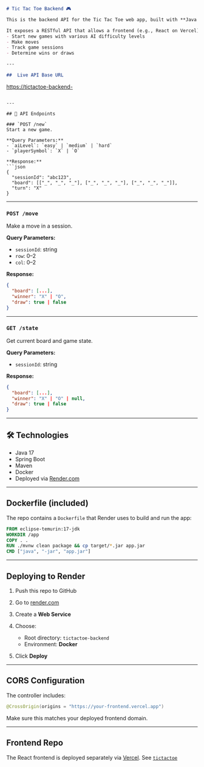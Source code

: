 

```markdown
# Tic Tac Toe Backend 🎮

This is the backend API for the Tic Tac Toe web app, built with **Java Spring Boot** and deployed to **Render.com** via Docker.

It exposes a RESTful API that allows a frontend (e.g., React on Vercel) to:
- Start new games with various AI difficulty levels
- Make moves
- Track game sessions
- Determine wins or draws

---

##  Live API Base URL

```

[https://tictactoe-backend-](https://tictactoe-backend-j8t5.onrender.com)

````

---

## 🚀 API Endpoints

### `POST /new`
Start a new game.

**Query Parameters:**
- `aiLevel`: `easy` | `medium` | `hard`
- `playerSymbol`: `X` | `O`

**Response:**
```json
{
  "sessionId": "abc123",
  "board": [["_", "_", "_"], ["_", "_", "_"], ["_", "_", "_"]],
  "turn": "X"
}
````

---

### `POST /move`

Make a move in a session.

**Query Parameters:**

* `sessionId`: string
* `row`: 0–2
* `col`: 0–2

**Response:**

```json
{
  "board": [...],
  "winner": "X" | "O",
  "draw": true | false
}
```

---

### `GET /state`

Get current board and game state.

**Query Parameters:**

* `sessionId`: string

**Response:**

```json
{
  "board": [...],
  "winner": "X" | "O" | null,
  "draw": true | false
}
```

---

## 🛠 Technologies

* Java 17
* Spring Boot
* Maven
* Docker
* Deployed via [Render.com](https://render.com)

---

##  Dockerfile (included)

The repo contains a `Dockerfile` that Render uses to build and run the app:

```dockerfile
FROM eclipse-temurin:17-jdk
WORKDIR /app
COPY . .
RUN ./mvnw clean package && cp target/*.jar app.jar
CMD ["java", "-jar", "app.jar"]
```

---

##  Deploying to Render

1. Push this repo to GitHub
2. Go to [render.com](https://render.com)
3. Create a **Web Service**
4. Choose:

   * Root directory: `tictactoe-backend`
   * Environment: **Docker**
5. Click **Deploy**

---

##  CORS Configuration

The controller includes:

```java
@CrossOrigin(origins = "https://your-frontend.vercel.app")
```

Make sure this matches your deployed frontend domain.

---

##  Frontend Repo

The React frontend is deployed separately via [Vercel](https://vercel.com).
See [`tictactoe`](https://github.com/FriedricNietzsche/tictactoe)


```

```
